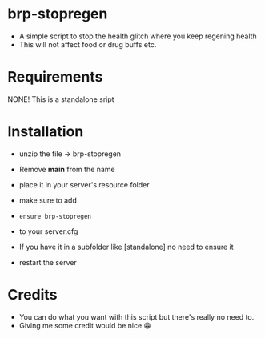 # brp-stopregen
- A simple script to stop the health glitch where you keep regening health
- This will not affect food or drug buffs etc.

# Requirements
NONE! This is a standalone sript

# Installation

- unzip the file → brp-stopregen
- Remove **main** from the name
- place it in your server's resource folder

- make sure to add
- ```
  ensure brp-stopregen
  ```
- to your server.cfg
- If you have it in a subfolder like [standalone] no need to ensure it
- restart the server

# Credits
- You can do what you want with this script but there's really no need to. 
- Giving me some credit would be nice 😁
